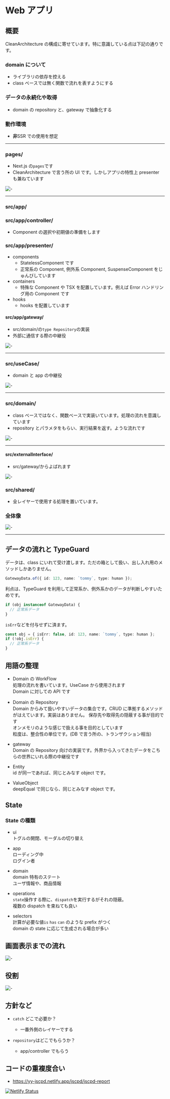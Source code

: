 # Web アプリ

## 概要

CleanArchitecture の構成に寄せています。特に意識している点は下記の通りです。

### domain について

- ライブラリの依存を控える
- class ベースでは無く関数で流れを表すようにする

### データの永続化や取得

- domain の repository と、gateway で抽象化する

### 動作環境

- **非**SSR での使用を想定

---

### pages/

- Next.js の`pages`です
- CleanArchitecture で言う所の UI です。しかしアプリの特性上 presenter も兼ねています

![-](https://yy-jscpd.netlify.app/madge/pages/graph.svg)

---

### src/app/

### src/app/controller/

- Component の選択や初期値の準備をします

### src/app/presenter/

- components
  - StatelessComponent です
  - 正常系の Component, 例外系 Component, SuspenseComponent をじゅんびしています
- containers
  - 特殊な Component や TSX を配置しています。例えば Error ハンドリング用の Component です
- hooks
  - hooks を配置しています

#### src/app/gateway/

- src/domain/の`type Repository`の実装
- 外部に通信する際の中継役

![-](https://yy-jscpd.netlify.app/madge/app/graph.svg)

---

### src/useCase/

- domain と app の中継役

![-](https://yy-jscpd.netlify.app/madge/useCase/graph.svg)

---

### src/domain/

- class ベースではなく、関数ベースで実装いています。処理の流れを意識しています
- repository とパラメタをもらい、実行結果を返す。ような流れです

![-](https://yy-jscpd.netlify.app/madge/domain/graph.svg)

---

#### src/externalInterface/

- src/gateway/からよばれます

![-](https://yy-jscpd.netlify.app/madge/externalInterface/graph.svg)

### src/shared/

- 全レイヤーで使用する処理を置いています。

### 全体像

![-](https://yy-jscpd.netlify.app/madge/graph.svg)

---

## データの流れと TypeGuard

データは、class にいれて受け渡します。ただの箱として扱い、出し入れ用のメソッドしかありません。

```ts
GatewayData.of({ id: 123, name: `tommy`, type: human });
```

利点は、TypeGuard を利用して正常系か、例外系かのデータが判断しやすいためです。

```ts
if (obj instanceof GatewayData) {
  // 正常系データ
}
```

`isErr`などを付与せずに済ます。

```ts
const obj = { isErr: false, id: 123, name: `tommy`, type: human };
if (!obj.isErr) {
  // 正常系データ
}
```

## 用語の整理

- Domain の WorkFlow  
  処理の流れを書いています。UseCase から使用されます  
  Domain に対しての API です

- Domain の Repository  
  Domain からみて扱いやすいデータの集合です。CRUD に準拠するメソッドがはえています。実装はありません。
  保存先や取得先の隠蔽する事が目的です  
  オンメモリのような感じで扱える事を目的としています  
  粒度は、整合性の単位です。(DB で言う所の、トランザクション相当)

- gateway  
  Domain の Repository 向けの実装です。外界から入ってきたデータをこちらの世界にいれる際の中継役です

- Entity  
  id が同一であれば、同じとみなす object です。

- ValueObject  
  deepEqual で同じなら、同じとみなす object です。

## State

### State の種類

- ui  
  トグルの開閉、モーダルの切り替え

- app  
  ローディング中  
  ログイン者

- domain  
  domain 特有のステート  
  ユーザ情報や、商品情報

- operations  
  `state`操作する際に、`dispatch`を実行するがそれの隠蔽。  
  複数の dispatch を束ねても良い

- selectors  
  計算が必要な値`is` `has` `can` のような prefix がつく  
  domain の state に応じて生成される場合が多い

## 画面表示までの流れ

![-](./doc/img/CleanArchitecture.png)

## 役割

![-](./doc/img/CleanArchitecture2.png)

## 方針など

- `catch` どこで必要か？

  - 一番外側のレイヤーでする

- `repository`はどこでもらうか？
  - app/controller でもらう

## コードの重複度合い

- https://yy-jscpd.netlify.app/jscpd/jscpd-report

[![Netlify Status](https://api.netlify.com/api/v1/badges/1576bb54-010d-4250-945c-ff9c5b2612fe/deploy-status)](https://app.netlify.com/sites/yy-jscpd/deploys)
